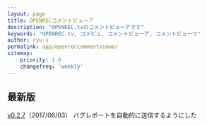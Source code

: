 ```yaml
---
layout: page
title: OPENRECコメントビューア
description: "OPENREC.tvのコメントビューアです"
keywords: "OPENREC.tv, コメビュ, コメントビューア, コメントビューワ"
author: ryu-s
permalink: app/openreccommentviewer
sitemap:
    priority: 1.0
    changefreq: 'weekly'	
---
```


## 最新版
[v0.2.7](http://int-main.ddo.jp/app/OpenrecCommentViewer_v0.2.7.zip)（2017/06/03） バグレポートを自動的に送信するようにした  

